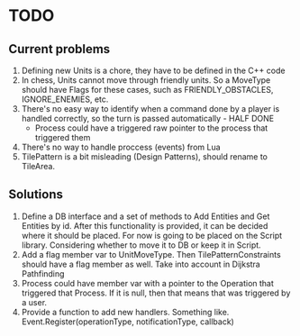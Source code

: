 # TODO

## Current problems

1. Defining new Units is a chore, they have to be defined in the C++ code
1. In chess, Units cannot move through friendly units. So a MoveType should have Flags for these cases, such as FRIENDLY_OBSTACLES, IGNORE_ENEMIES, etc.
1. There's no easy way to identify when a command done by a player is handled correctly, so the turn is passed automatically - HALF DONE
    - Process could have a triggered raw pointer to the process that triggered them
1. There's no way to handle proccess (events) from Lua
1. TilePattern is a bit misleading (Design Patterns), should rename to TileArea.

## Solutions

1. Define a DB interface and a set of methods to Add Entities and Get Entities by id. After this functionality is provided, it can be decided where it should be placed. For now is going to be placed on the Script library. Considering whether to move it to DB or keep it in Script.
2. Add a flag member var to UnitMoveType. Then TilePatternConstraints should have a flag member as well. Take into account in Dijkstra Pathfinding
3. Process could have member var with a pointer to the Operation that triggered that Process. If it is null, then that means that was triggered by a user.
4. Provide a function to add new handlers. Something like. Event.Register(operationType, notificationType, callback)
